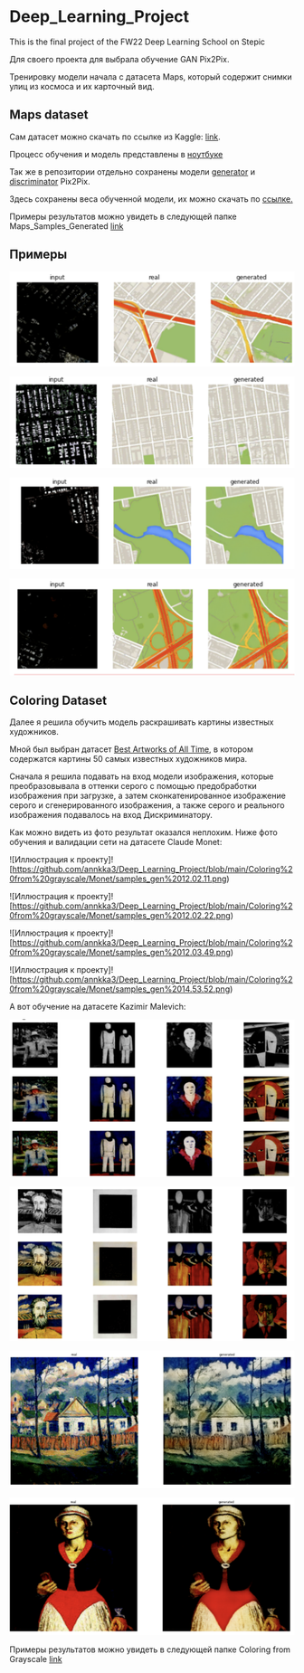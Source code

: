 # Deep_Learning_Project
This is the final project of the FW22 Deep Learning School on Stepic


Для своего проекта для выбрала обучение GAN Pix2Pix.

Тренировку модели начала с датасета Maps, который содержит снимки улиц из космоса и их карточный вид.

## Maps dataset


Сам датасет можно скачать по ссылке из Kaggle: [link](https://www.kaggle.com/datasets/vikramtiwari/pix2pix-dataset).

Процесс обучения и модель представлены в [ноутбуке](maps-training-pix2pix.ipynb)

Так же в репозитории отдельно сохранены модели [generator](https://github.com/annkka3/Deep_Learning_Project/blob/main/generator.py) и [discriminator](https://github.com/annkka3/Deep_Learning_Project/blob/main/discriminator.py) Pix2Pix.

Здесь сохранены веса обученной модели, их можно скачать по [ссылке.](https://drive.google.com/file/d/1N0DR8rL3Y8abHb2R4SZbfJrUny218PGW/view?usp=share_link)

Примеры результатов можно увидеть в следующей папке Maps_Samples_Generated [link](https://github.com/annkka3/Deep_Learning_Project/blob/main/Maps_Samples_Generated/readme.md)

## Примеры

![Иллюстрация к проекту](https://github.com/annkka3/Deep_Learning_Project/blob/main/Maps_Samples_Generated/sample_transformation18.08.55.png)

![Иллюстрация к проекту](https://github.com/annkka3/Deep_Learning_Project/blob/main/Maps_Samples_Generated/sample_transformation18.10.03.png)

![Иллюстрация к проекту](https://github.com/annkka3/Deep_Learning_Project/blob/main/Maps_Samples_Generated/sample_transformation18.22.25.png)

![Иллюстрация к проекту](https://github.com/annkka3/Deep_Learning_Project/blob/main/Maps_Samples_Generated/sample_transformation18.45.17.png)


## Coloring Dataset

Далее я решила обучить модель раскрашивать картины известных художников.

Мной был выбран датасет [Best Artworks of All Time](https://www.kaggle.com/datasets/ikarus777/best-artworks-of-all-time), в котором содержатся картины 50 самых известных художников мира.

Сначала я решила подавать на вход модели изображения, которые преобразовывала в оттенки серого с помощью предобработки изображения  при загрузке, а затем сконкатенированное изображение серого и сгенерированного изображения, а также серого и реального изображения подавалось на вход Дискриминатору.

Как можно видеть из фото результат оказался неплохим. Ниже фото обучения и валидации сети на датасете Claude Monet:

![Иллюстрация к проекту]![https://github.com/annkka3/Deep_Learning_Project/blob/main/Coloring%20from%20grayscale/Monet/samples_gen%2012.02.11.png)

![Иллюстрация к проекту]![https://github.com/annkka3/Deep_Learning_Project/blob/main/Coloring%20from%20grayscale/Monet/samples_gen%2012.02.22.png)


![Иллюстрация к проекту]![https://github.com/annkka3/Deep_Learning_Project/blob/main/Coloring%20from%20grayscale/Monet/samples_gen%2012.03.49.png)

![Иллюстрация к проекту]![https://github.com/annkka3/Deep_Learning_Project/blob/main/Coloring%20from%20grayscale/Monet/samples_gen%2014.53.52.png)

А вот обучение на датасете Kazimir Malevich:

![Иллюстрация к проекту](https://github.com/annkka3/Deep_Learning_Project/blob/main/Coloring%20from%20grayscale/Malevich/samples_gen%2015.02.42.png)

![Иллюстрация к проекту](https://github.com/annkka3/Deep_Learning_Project/blob/main/Coloring%20from%20grayscale/Malevich/samples_gen%2015.02.28.png)


![Иллюстрация к проекту](https://github.com/annkka3/Deep_Learning_Project/blob/main/Coloring%20from%20grayscale/Malevich/samples_gen%2015.05.47.png)

![Иллюстрация к проекту](https://github.com/annkka3/Deep_Learning_Project/blob/main/Coloring%20from%20grayscale/Malevich/samples_gen%2015.05.33.png)

Примеры результатов можно увидеть в следующей папке Coloring from Grayscale [link](https://github.com/annkka3/Deep_Learning_Project/tree/main/Coloring%20from%20grayscale)




